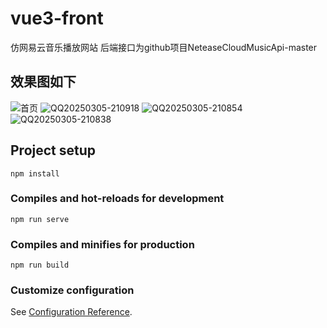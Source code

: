 # vue3-front
仿网易云音乐播放网站
后端接口为github项目NeteaseCloudMusicApi-master

## 效果图如下
![首页](https://github.com/user-attachments/assets/50b79000-1f90-49e6-b9ba-b68c3497a27c)
![QQ20250305-210918](https://github.com/user-attachments/assets/0445f303-e94c-4d13-9548-d5572a1f82a7)
![QQ20250305-210854](https://github.com/user-attachments/assets/7d5eb313-dfa0-4dd0-a326-9784b63fb3ef)
![QQ20250305-210838](https://github.com/user-attachments/assets/9217da65-7b08-4aa8-b6e6-84ec95590e8c)


## Project setup
```
npm install
```

### Compiles and hot-reloads for development
```
npm run serve
```

### Compiles and minifies for production
```
npm run build
```

### Customize configuration
See [Configuration Reference](https://cli.vuejs.org/config/).
